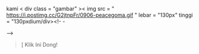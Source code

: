  >
kami
< div  class = "gambar" >< img  src = " https://i.postimg.cc/G2jtnpFr/0906-peacegoma.gif "  lebar = "130px"  tinggi = "130pxdium/div><!- -<div id =" sp1 "></div>-->

<div><blockquote><p id="text"></p><p id="text2"></p><p onClick="popup();" id="tlink">[ Klik Ini Dong! </p></blockquote></div></div>
